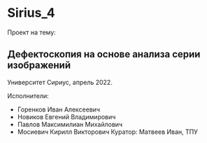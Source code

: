 # Sirius_4

Проект на тему: 
## Дефектоскопия на основе анализа серии изображений ##

Университет Сириус, апрель 2022.

Исполнители:
 * Горенков	Иван	Алексеевич
 * Новиков	Евгений	Владимирович
 * Павлов	Максимилиан	Михайлович
 * Мосиевич	Кирилл	Викторович
Куратор:
Матвеев Иван, ТПУ
